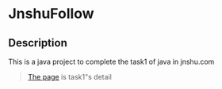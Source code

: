 # JnshuFollow
## Description
This is a java project to complete the task1 of java in jnshu.com
>[The page](http://www.jnshu.com/task/5/4/detail#0) is task1"s detail
